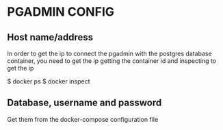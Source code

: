 # PGADMIN CONFIG

## Host name/address

In order to get the ip to connect the pgadmin with the postgres database container, you need to get the ip getting the container id and inspecting to get the ip

$ docker ps
$ docker inspect <id>

## Database, username and password

Get them from the docker-compose configuration file
